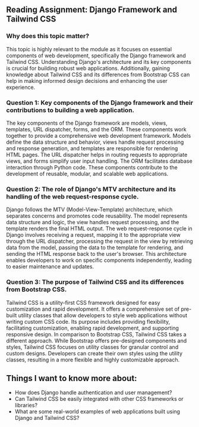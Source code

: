 ## Reading Assignment: Django Framework and Tailwind CSS

### Why does this topic matter?
This topic is highly relevant to the module as it focuses on essential components of web development, specifically the Django framework and Tailwind CSS. Understanding Django's architecture and its key components is crucial for building robust web applications. Additionally, gaining knowledge about Tailwind CSS and its differences from Bootstrap CSS can help in making informed design decisions and enhancing the user experience.

### Question 1: Key components of the Django framework and their contributions to building a web application.
The key components of the Django framework are models, views, templates, URL dispatcher, forms, and the ORM. These components work together to provide a comprehensive web development framework. Models define the data structure and behavior, views handle request processing and response generation, and templates are responsible for rendering HTML pages. The URL dispatcher helps in routing requests to appropriate views, and forms simplify user input handling. The ORM facilitates database interaction through Python code. These components contribute to the development of reusable, modular, and scalable web applications.

### Question 2: The role of Django's MTV architecture and its handling of the web request-response cycle.
Django follows the MTV (Model-View-Template) architecture, which separates concerns and promotes code reusability. The model represents data structure and logic, the view handles request processing, and the template renders the final HTML output. The web request-response cycle in Django involves receiving a request, mapping it to the appropriate view through the URL dispatcher, processing the request in the view by retrieving data from the model, passing the data to the template for rendering, and sending the HTML response back to the user's browser. This architecture enables developers to work on specific components independently, leading to easier maintenance and updates.

### Question 3: The purpose of Tailwind CSS and its differences from Bootstrap CSS.
Tailwind CSS is a utility-first CSS framework designed for easy customization and rapid development. It offers a comprehensive set of pre-built utility classes that allow developers to style web applications without writing custom CSS code. Its purpose includes providing flexibility, facilitating customization, enabling rapid development, and supporting responsive design. In comparison to Bootstrap CSS, Tailwind CSS takes a different approach. While Bootstrap offers pre-designed components and styles, Tailwind CSS focuses on utility classes for granular control and custom designs. Developers can create their own styles using the utility classes, resulting in a more flexible and highly customizable approach.

## Things I want to know more about:
- How does Django handle authentication and user management?
- Can Tailwind CSS be easily integrated with other CSS frameworks or libraries?
- What are some real-world examples of web applications built using Django and Tailwind CSS?
